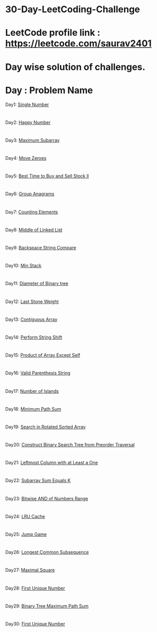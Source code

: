 # 30-Day-LeetCoding-Challenge
# LeetCode profile link : https://leetcode.com/saurav2401
# Day wise solution of challenges. 
# Day : Problem Name
Day1: [Single Number](week1/day_1.py)
#
Day2: [Happy Number](week1/day_2.py)
#
Day3: [Maximum Subarray](week1/day_3.py)
#
Day4: [Move Zeroes](week1/day_4.py)
#
Day5: [Best Time to Buy and Sell Stock ll](week1/day_5.py)
#
Day6: [Group Anagrams](week1/day_6.py)
#
Day7: [Counting Elements](week1/day_7.py)
#
Day8: [Middle of Linked List](week2/day_8.py)
#
Day9: [Backspace String Compare](week2/day_9.py)
#
Day10: [Min Stack](week2/day_10.py)
#
Day11: [Diameter of Binary tree](week2/day_11.py)
#
Day12: [Last Stone Weight](week2/day_12.py)
#
Day13: [Contiguous Array](week2/day_13.py)
#
Day14: [Perform String Shift](week2/day_14.py)
#
Day15: [Product of Array Except Self](week3/day_15.py)
#
Day16: [Valid Parenthesis String](week3/day_16.py)
#
Day17: [Number of Islands](week3/day_17.py)
#
Day18: [Minimum Path Sum](week3/day_18.py)
#
Day19: [Search in Rotated Sorted Array](week3/day_19.py)
#
Day20: [Construct Binary Search Tree from Preorder Traversal](week3/day_20.py)
#
Day21: [Leftmost Column with at Least a One](week3/day_21.py)
#
Day22: [Subarray Sum Equals K](week4/day_22.py)
#
Day23: [Bitwise AND of Numbers Range](week4/day_23.py)
#
Day24: [LRU Cache](week4/day_24.py)
#
Day25: [Jump Game](week4/day_25.py)
#
Day26: [Longest Common Subsequence](week4/day_26.py)
#
Day27: [Maximal Square](week4/day_27.py)
#
Day28: [First Unique Number](week4/day_28.py)
#
Day29: [Binary Tree Maximum Path Sum](week5/day_29.py)
#
Day30: [First Unique Number](week5/day_30.py)

